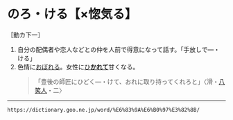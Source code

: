 # のろ・ける【×惚気る】

［動カ下一］

1. 自分の配偶者や恋人などとの仲を人前で得意になって話す。「手放しで―・ける」
2. 色情に[おぼれる](おぼれる（溺れる）)。女性に[ひ**かれて**](ひく（引く／曳く／牽く）)甘くなる。
    >「豊後の師匠にひどく―・けて、おれに取り持ってくれろと」〈滑・[八笑人](https://dictionary.goo.ne.jp/word/%E8%8A%B1%E6%9A%A6%E5%85%AB%E7%AC%91%E4%BA%BA/#jn-178295)・二〉

---
`https://dictionary.goo.ne.jp/word/%E6%83%9A%E6%B0%97%E3%82%8B/`